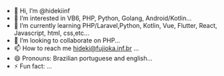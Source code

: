 - 👋 Hi, I’m @hidekiinf
- 👀 I’m interested in VB6, PHP, Python, Golang, Android/Kotlin...
- 🌱 I’m currently learning PHP/Laravel,Python, Kotlin, Vue, Flutter, React, Javascript, html, css,etc...
- 💞️ I’m looking to collaborate on PHP...
- 📫 How to reach me hideki@fujioka.inf.br ...
- 😄 Pronouns: Brazilian portuguese and english...
- ⚡ Fun fact: ...

<!---
hidekiinf/hidekiinf is a ✨ special ✨ repository because its `README.md` (this file) appears on your GitHub profile.
You can click the Preview link to take a look at your changes.
--->
